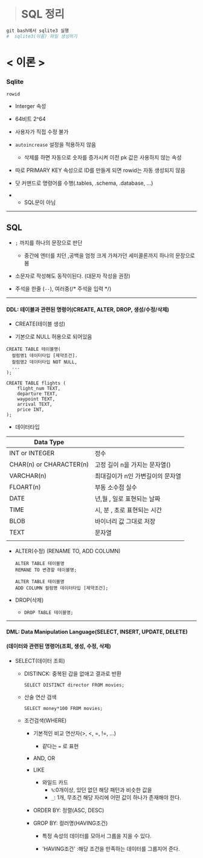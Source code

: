 > # SQL 정리



```python
git bash에서 sqlite3 실행
#  sqlite3(이름) 파일 생성하기
```



# < 이론 >

### Sqlite

`rowid`

- Interger 속성

- 64비트 2^64

- 사용자가 직접 수정 불가

- `autoincrease`  설정을 적용하지 않음

  - 삭제를 하면 자동으로 숫자를 증가시켜 이전 pk 값은 사용하지 않는 속성

- 따로  PRIMARY KEY 속성으로 ID를 만들게 되면 rowid는 자동 생성되지 않음

- 닷 커맨드로 명령어를 수행(.tables, .schema, .database, ...)

- - SQL문이 아님

    

---



## SQL

- `;`  까지를 하나의 문장으로 판단
  - 중간에 엔터를 치던 ,공백을 엄청 크게 가져가던 세미콜론까지 하나의 문장으로 봄

- 소문자로 작성해도 동작이된다. (대문자 작성을 권장)
- 주석을 한줄 (`--`), 여러중(/* 주석을 입력 */)

---



#### 	DDL: 테이블과 관련된 명령어(CREATE, ALTER, DROP, 생성/수정/삭제)

-  CREATE(테이블 생성)

  - 기본으로 NULL 허용으로 되어있음

  ```sqlite
  CREATE TABLE 테이블명(
  	컬럼명1 데이터타입 [제약조건].
  	컬럼명2 데이터타입 NOT NULL,
  	...
  );
  
  CREATE TABLE flights (
      flight_num TEXT,
      departure TEXT,
      waypoint TEXT,
      arrival TEXT,
      price INT,
  );
  ```

  - 데이터타입

| Data Type               |                                  |
| ----------------------- | -------------------------------- |
| INT or INTEGER          | 정수                             |
| CHAR(n) or CHARACTER(n) | 고정 길이 n을 가지는 문자열()    |
| VARCHAR(n)              | 최대길이가 n인 가변길이의 문자열 |
| FLOART(n)               | 부동 소수점 실수                 |
| DATE                    | 년,월 , 일로 표현되는 날짜       |
| TIME                    | 시, 분 , 초로 표현되는 시간      |
| BLOB                    | 바이너리 값 그대로 저장          |
| TEXT                    | 문자열                           |
|                         |                                  |

- ALTER(수정) (RENAME TO, ADD COLUMN)

  ```sqlite
  ALTER TABLE 테이블명
  REMANE TO 변경할 테이블명;
  
  ALTER TABLE 테이블명
  ADD COLUMN 컬럼명 데이터타입 [제약조건];
  
  ```

- DROP(삭제)

  - ```sqlite
    DROP TABLE 테이블명;
    ```

---

#### DML: Data Manipulation Language(SELECT, INSERT, UPDATE, DELETE)

#### (데이터와 관련된 명령어(조회, 생성, 수정, 삭제)

- SELECT(데이터 조회)

  - DISTINCK: 중복된 갑을 없애고 결과로 반환

    ```sqlite
    SELECT DISTINCT director FROM movies;
    ```

  - 산술 연산 검색

    ```sqli
    SELECT money*100 FROM movies;
    ```

  - 조건검색(WHERE)

    - 기본적인 비교 연산자(>, <, =, !=, ...)
      - 같다는 `=` 로   표현

    - AND, OR
    - LIKE
      - 와일드 카드
        - `%`:0개이상, 있던 없던 해당 패턴과 비슷한 값을 
        - `_`:  1개,  무조건 해당 자리에 어떤 값이 하나가 존재해야 한다.

    - ORDER BY: 정렬(ASC, DESC)

    - GROP BY: 컬러명(HAVING조건)

      - 특정 속성의 데이터를 모아서 그룹을 지을 수 있다.

      - 'HAVING조건' :해당 조건을 만족하는 데이터를 그룹지어 준다.

        



